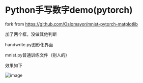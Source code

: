 # Python手写数字demo(pytorch)
fork from https://github.com/Oslomayor/mnist-pytorch-matplotlib

加了两个框，没做其他判断

handwrite.py图形化界面

mnist.py普通训练文件（别人的）

效果如下


![image](https://github.com/Mayun404/hand_num/assets/63332132/35756392-9af7-4b9b-b221-63f56a733ba3)
